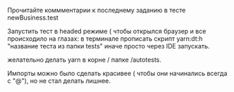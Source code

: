 Прочитайте коммментарии к последнему заданию в тесте newBusiness.test

Запустить тест в headed режиме ( чтобы открылся браузер и все происходило на глазах: в терминале прописать скрипт yarn:dt:h "название теста из папки tests" иначе просто через IDE запускать.

желательно делать yarn в корне / папке /autotests.

Импорты можно было сделать красивее ( чтобы они начинались всегда с "@"), но не стал делать лишнее.
